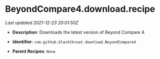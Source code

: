 # BeyondCompare4.download.recipe

_Last updated 2021-12-23 20:01:50Z_

- **Description**: Downloads the latest version of Beyond Compare 4.

- **Identifier**: `com.github.blackthroat.download.BeyondCompare4`

- **Parent Recipes**: `None`
